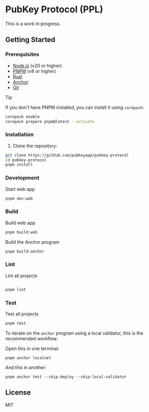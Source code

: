 # PubKey Protocol (PPL)

This is a work in progress.

## Getting Started

### Prerequisites

- [Node.js](https://nodejs.org/en/) (v20 or higher)
- [PNPM](https://pnpm.io/) (v8 or higher)
- [Rust](https://www.rust-lang.org/)
- [Anchor](https://www.anchor-lang.com/)
- [Git](https://git-scm.com/)

> [!TIP]
> If you don't have PNPM installed, you can install it using `corepack`:
>
> ```sh
> corepack enable
> corepack prepare pnpm@latest --activate
> ```

### Installation

1. Clone the repository:

```sh
git clone https://github.com/pubkeyapp/pubkey-protocol
cd pubkey-protocol
pnpm install
```

### Development

Start web app

```sh
pnpm dev:web
```

### Build

Build web app

```sh
pnpm build:web
```

Build the Anchor program

```sh
pnpm build:anchor
```

### Lint

Lint all projects

```sh

pnpm lint
```

### Test

Test all projects

```sh
pnpm test
```

To iterate on the `anchor` program using a local validator, this is the recommended workflow:

Open this in one terminal:

```shell
pnpm anchor localnet
```

And this in another:

```shell
pnpm anchor test --skip-deploy --skip-local-validator
```

## License

MIT
